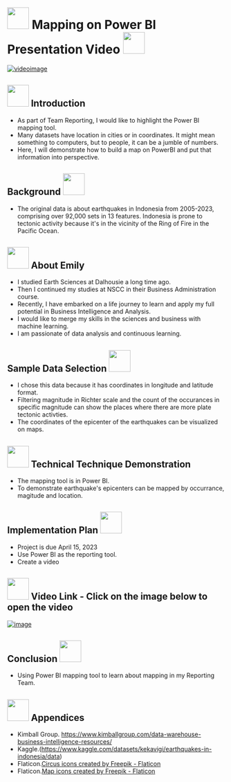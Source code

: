 # <img src="https://github.com/ekysss/Capstone2024/assets/148264582/d48b0480-6126-48c3-91e2-2eba869d66e6" width="50" height="50"> Mapping on Power BI Presentation Video <img src="https://github.com/ekysss/Capstone2024/assets/148264582/a8050243-25ff-4a02-9266-5f862cad125f" width="50" height="50">

[![videoimage](https://github.com/ekysss/Capstone2024/assets/148264582/97c2f441-522a-413c-a622-fe91ee093d3d)](https://youtu.be/l-USlA93QK8)

## <img src="https://github.com/ekysss/Capstone2024/assets/148264582/d48b0480-6126-48c3-91e2-2eba869d66e6" width="50" height="50"> Introduction 
- As part of Team Reporting, I would like to highlight the Power BI mapping tool.
- Many datasets have location in cities or in coordinates. It might mean something to computers, but to people, it can be a jumble of numbers.
- Here, I will demonstrate how to build a map on PowerBI and put that information into perspective.

## Background <img src="https://github.com/ekysss/Capstone2024/assets/148264582/a8050243-25ff-4a02-9266-5f862cad125f" width="50" height="50">

- The original data is about earthquakes in Indonesia from 2005-2023, comprising over 92,000 sets in 13 features. Indonesia is prone to tectonic activity because it's in the vicinity of the Ring of Fire in the Pacific Ocean.
  
## <img src="https://github.com/ekysss/Capstone2024/assets/148264582/d48b0480-6126-48c3-91e2-2eba869d66e6" width="50" height="50"> About Emily
- I studied Earth Sciences at Dalhousie a long time ago.
- Then I continued my studies at NSCC in their Business Administration course.
- Recently, I have embarked on a life journey to learn and apply my full potential in Business Intelligence and Analysis.
- I would like to merge my skills in the sciences and business with machine learning.
- I am passionate of data analysis and continuous learning.

## Sample Data Selection <img src="https://github.com/ekysss/Capstone2024/assets/148264582/a8050243-25ff-4a02-9266-5f862cad125f" width="50" height="50">
- I chose this data because it has coordinates in longitude and latitude format.
- Filtering magnitude in Richter scale and the count of the occurances in specific magnitude can show the places where there are more plate tectonic activties.
- The coordinates of the epicenter of the earthquakes can be visualized on maps.

## <img src="https://github.com/ekysss/Capstone2024/assets/148264582/d48b0480-6126-48c3-91e2-2eba869d66e6" width="50" height="50"> Technical Technique Demonstration
- The mapping tool is in Power BI.
- To demonstrate earthquake's epicenters can be mapped by occurrance, magitude and location.

## Implementation Plan <img src="https://github.com/ekysss/Capstone2024/assets/148264582/a8050243-25ff-4a02-9266-5f862cad125f" width="50" height="50">
- Project is due April 15, 2023
- Use Power BI as the reporting tool.
- Create a video
  
## <img src="https://github.com/ekysss/Capstone2024/assets/148264582/d48b0480-6126-48c3-91e2-2eba869d66e6" width="50" height="50"> Video Link - Click on the image below to open the video
[![image](https://github.com/ekysss/Capstone2024/assets/148264582/97c2f441-522a-413c-a622-fe91ee093d3d)](https://youtu.be/l-USlA93QK8)

## Conclusion <img src="https://github.com/ekysss/Capstone2024/assets/148264582/a8050243-25ff-4a02-9266-5f862cad125f" width="50" height="50">
- Using Power BI mapping tool to learn about mapping in my Reporting Team.

## <img src="https://github.com/ekysss/Capstone2024/assets/148264582/d48b0480-6126-48c3-91e2-2eba869d66e6" width="50" height="50"> Appendices
- Kimball Group. https://www.kimballgroup.com/data-warehouse-business-intelligence-resources/
- Kaggle.(https://www.kaggle.com/datasets/kekavigi/earthquakes-in-indonesia/data)
- Flaticon.<a href="https://www.flaticon.com/free-icons/circus" title="circus icons">Circus icons created by Freepik - Flaticon</a>
- Flaticon.<a href="https://www.flaticon.com/free-icons/map" title="map icons">Map icons created by Freepik - Flaticon</a>

